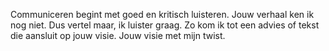 Communiceren begint met goed en kritisch luisteren. Jouw verhaal ken ik nog niet. Dus vertel maar, ik luister graag. Zo kom ik tot een advies of tekst die aansluit op jouw visie. Jouw visie met mijn twist.

